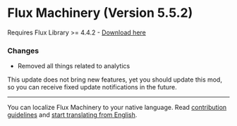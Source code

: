 # Flux Machinery (Version 5.5.2)
Requires Flux Library >= 4.4.2 - [Download here](https://www.curseforge.com/minecraft/mc-mods/fl/files)

### Changes
- Removed all things related to analytics

This update does not bring new features,
yet you should update this mod, so you can receive
fixed update notifications in the future.

----
You can localize Flux Machinery to your native language.
Read [contribution guidelines](https://github.com/Szewek/Flux/blob/master/.github/CONTRIBUTING.md) and [start translating from English](https://github.com/Szewek/Flux/tree/master/src/main/resources/generators/flux/lang).